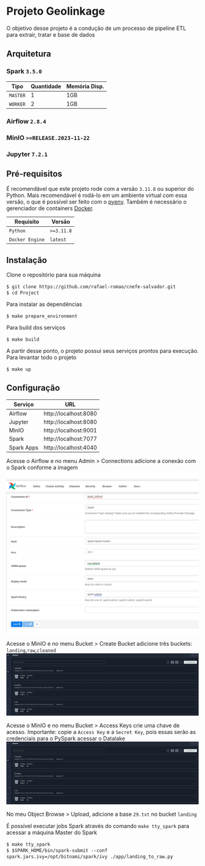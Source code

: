 # Projeto Geolinkage
O objetivo desse projeto é a condução de um processo de pipeline ETL para extrair, tratar e  base de dados 


## Arquitetura

### Spark `3.5.0`

| Tipo  | Quantidade | Memória Disp.
| ------------- | ------------- | ------------- |
| `MASTER`  | 1  | 1GB|
| `WORKER` | 2  | 1GB |

### Airflow `2.8.4`

### MinIO `>=RELEASE.2023-11-22`

### Jupyter `7.2.1`



## Pré-requisitos
É recomendável que este projeto rode com a versão `3.11.8` ou superior do Python. Mais recomendável é rodá-lo em um ambiente virtual com essa versão, o que é possível ser feito com o [pyenv](https://github.com/pyenv/pyenv-virtualenv). Também é necessário o gerenciador de containers [Docker](https://docs.docker.com/engine/install/).



| Requisito  | Versão |
| ------------- | ------------- |
| `Python`  | `>=3.11.8`  |
| `Docker Engine` | `latest`  |

## Instalação

Clone o repositório para sua máquina

```shell
$ git clone https://github.com/rafael-romao/cnefe-salvador.git
$ cd Project
```

Para instalar as dependências
```shell
$ make prepare_environment
```

Para build dos serviços
```shell
$ make build
```

A partir desse ponto, o projeto possui seus serviços prontos para execução. Para levantar todo o projeto

```shell
$ make up
```

## Configuração

| Serviço  | URL |
| ------------- | ------------- |
| Airflow  | http://localhost:8080  |
| Jupyter  | http://localhost:8080  |
| MinIO | http://localhost:9001  |
| Spark | http://localhost:7077  |
| Spark Apps| http://localhost:4040  |


Acesse o Airflow e no menu Admin > Connections adicione a conexão com o Spark conforme a imagem
![alt text](/imagens/airflow_exemplo.png)

Acesse o MinIO e no menu Bucket > Create Bucket adicione três buckets: `landing`,`raw`,`cleaned`
![alt text](/imagens/minio_bucket_exemplo.png)

Acesse o MinIO e no menu Bucket > Access Keys crie uma chave de acesso. Importante: copie a `Access Key` e a `Secret Key`, pois essas serão as credenciais para o PySpark acessar o Datalake
![alt text](/imagens/minio_bucket_exemplo.png)

No meu Object Browse > Upload, adicione a base `29.txt` no bucket `landing`

É possível executar jobs Spark através do comando `make tty_spark` para acessar a máquina Master do Spark

```shell
$ make tty_spark
$ $SPARK_HOME/bin/spark-submit --conf spark.jars.ivy=/opt/bitnami/spark/ivy ./app/landing_to_raw.py 
```



